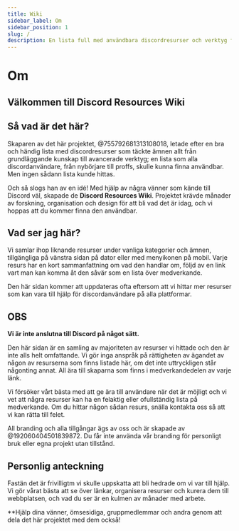 ```yaml
---
title: Wiki
sidebar_label: Om
sidebar_position: 1
slug: /
description: En lista full med användbara discordresurser och verktyg för alla sorters användare, från nybörjare till avancerade användare.
---
```


# Om

## Välkommen till Discord Resources Wiki

## Så vad är det här?

Skaparen av det här projektet, @755792681313108018, letade efter en bra och händig lista med discordresurser som täckte ämnen allt från grundläggande kunskap till avancerade verktyg; en lista som alla discordanvändare, från nybörjare till proffs, skulle kunna finna användbar. Men ingen sådann lista kunde hittas.

Och så slogs han av en idé!
Med hjälp av några vänner som kände till Discord väl, skapade de **Discord Resources Wiki**. Projektet krävde månader av forskning, organisation och design för att bli vad det är idag, och vi hoppas att du kommer finna den användbar.

## Vad ser jag här?

Vi samlar ihop liknande resurser under vanliga kategorier och ämnen, tillgängliga på vänstra sidan på dator eller med menyikonen på mobil. Varje resurs har en kort sammanfattning om vad den handlar om, följd av en link vart man kan komma åt den såvär som en lista över medverkande.

Den här sidan kommer att uppdateras ofta eftersom att vi hittar mer resurser som kan vara till hjälp för discordanvändare på alla plattformar.

## OBS

**Vi är inte anslutna till Discord på något sätt.**

Den här sidan är en samling av majoriteten av resurser vi hittade och den är inte alls helt omfattande. Vi gör inga anspråk på rättigheten av ägandet av någon av resurserna som finns listade här, om det inte uttryckligen står någonting annat. All ära till skaparna som finns i medverkandedelen av varje länk.

Vi försöker vårt bästa med att ge ära till användare när det är möjligt och vi vet att några resurser kan ha en felaktig eller ofullständig lista på medverkande. Om du hittar någon sådan resurs, snälla kontakta oss så att vi kan rätta till felet.

All branding och alla tillgångar ägs av oss och är skapade av @192060404501839872. Du får inte använda vår branding för personligt bruk eller egna projekt utan tillstånd.

## Personlig anteckning

Fastän det är frivilligtm vi skulle uppskatta att bli hedrade om vi var till hjälp. Vi gör vårat bästa att se över länkar, organisera resurser och kurera dem till webbplatsen, och vad du ser är en kulmen av månader med arbete.

**Hjälp dina vänner, ömsesidiga, gruppmedlemmar och andra genom att dela det här projektet med dem också!
